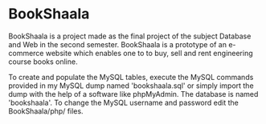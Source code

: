 # BookShaala

BookShaala is a project made as the final project of the subject Database and Web in the second semester. BookShaala is a prototype of an e-commerce website which enables one to to buy, sell and rent engineering course books online.


To create and populate the MySQL tables, execute the MySQL commands provided in my MySQL dump named 'bookshaala.sql' or simply import the dump with the help of a software like phpMyAdmin. The database is named 'bookshaala'. To change the MySQL username and password edit the BookShaala/php/ files.
